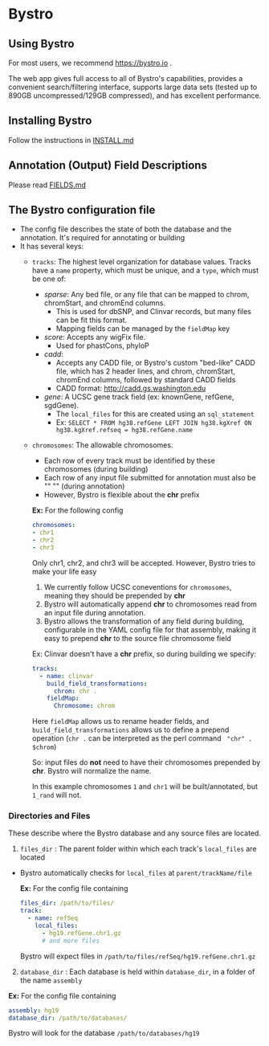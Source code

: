 # Bystro
## Using Bystro
For most users, we recommend https://bystro.io .

The web app gives full access to all of Bystro's capabilities, provides a convenient search/filtering interface, supports large data sets (tested up to 890GB uncompressed/129GB compressed), and has excellent performance.

## Installing Bystro
Follow the instructions in [INSTALL.md](INSTALL.md)

## Annotation (Output) Field Descriptions
Please read [FIELDS.md](FIELDS.md)

## The Bystro configuration file

- The config file describes the state of both the database and the annotation. It's required for annotating or building
- It has several keys:
  - ```tracks```: The highest level organization for database values. Tracks have a ```name``` property, which must be unique, and a ```type```, which must be one of:
      + *sparse*: Any bed file, or any file that can be mapped to chrom, chromStart, and chromEnd columns.
        + This is used for dbSNP, and Clinvar records, but many files can be fit this format.
        + Mapping fields can be managed by the ```fieldMap``` key
      + *score*: Accepts any wigFix file. 
        + Used for phastCons, phyloP
      + *cadd*:
        + Accepts any CADD file, or Bystro's custom "bed-like" CADD file, which has 2 header lines, and chrom, chromStart, chromEnd columns, followed by standard CADD fields
        * CADD format: http://cadd.gs.washington.edu
      + *gene*: A UCSC gene track field (ex: knownGene, refGene, sgdGene).
        + The ```local_files``` for this are created using an ```sql_statement```
        + Ex: ```SELECT * FROM hg38.refGene LEFT JOIN hg38.kgXref ON hg38.kgXref.refseq = hg38.refGene.name```
  - ```chromosomes```: The allowable chromosomes.
    - Each row of every track must be identified by these chromosomes (during building)
    - Each row of any input file submitted for annotation must also be "" "" (during annotation)
    - However, Bystro is flexible about the **chr** prefix
 
    **Ex:** For the following config
    ```yaml
    chromosomes:
    - chr1
    - chr2
    - chr3
    ```
    
    Only chr1, chr2, and chr3 will be accepted. However, Bystro tries to make your life easy
      1. We currently follow UCSC coneventions for ```chromosomes```, meaning they should be prepended by **chr**
      2. Bystro will automatically append **chr** to chromosomes read from an input file during annotation. 
      3. Bystro allows the transformation of any field during building, configurable in the YAML config file for that assembly, making it easy to prepend **chr** to the source file chromosome field
      
      Ex: Clinvar doesn't have a **chr** prefix, so during building we specify:
      ```yaml
      tracks:
        - name: clinvar
          build_field_transformations:
            chrom: chr .
          fieldMap:
            Chromosome: chrom
      ```
      
      Here ```fieldMap``` allows us to rename header fields, and ```build_field_transformations``` allows us to define a prepend operation (```chr .``` can be interpreted as the perl command ``` "chr" . $chrom```)
      
      
    So: input files do **not** need to have their chromosomes prepended by **chr**. Bystro will normalize the name.
    
    In this example chromosomes ```1``` and ```chr1``` will be built/annotated, but ```1_rand``` will not.

### Directories and Files
These describe where the Bystro database and any source files are located.

1. `files_dir` : The parent folder within which each track's ```local_files``` are located
  * Bystro automatically checks for ```local_files``` at ```parent/trackName/file```
    
    **Ex:** For the config file containing
    ```yaml
    files_dir: /path/to/files/
    track:
      - name: refSeq
        local_files:
          - hg19.refGene.chr1.gz
          # and more files
     ```
       Bystro will expect files in ```/path/to/files/refSeq/hg19.refGene.chr1.gz```

2. `database_dir` : Each database is held within ```database_dir```, in a folder of the name ```assembly```
  
  **Ex:** For the config file containing
  ```yaml
  assembly: hg19
  database_dir: /path/to/databases/
  ```
 
   Bystro will look for the database ```/path/to/databases/hg19```
